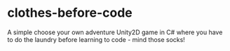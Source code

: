 # clothes-before-code
A simple choose your own adventure Unity2D game in C# where you have to do the laundry before learning to code - mind those socks!
